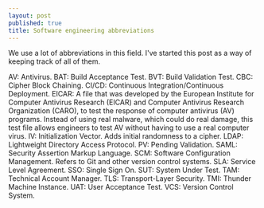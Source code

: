 ```yaml
---
layout: post
published: true
title: Software engineering abbreviations
---
```

We use a lot of abbreviations in this field. I've started this post as a way of keeping track of all of them.

AV: Antivirus.
BAT: Build Acceptance Test.
BVT: Build Validation Test.
CBC: Cipher Block Chaining.
CI/CD: Continuous Integration/Continuous Deployment.
EICAR: A file that was developed by the European Institute for Computer Antivirus Research (EICAR) and Computer Antivirus Research Organization (CARO), to test the response of computer antivirus (AV) programs. Instead of using real malware, which could do real damage, this test file allows engineers to test AV without having to use a real computer virus.
IV: Initialization Vector. Adds initial randomness to a cipher.
LDAP: Lightweight Directory Access Protocol.
PV: Pending Validation.
SAML: Security Assertion Markup Language.
SCM: Software Configuration Management. Refers to Git and other version control systems.
SLA: Service Level Agreement.
SSO: Single Sign On.
SUT: System Under Test.
TAM: Technical Account Manager.
TLS: Transport-Layer Security.
TMI: Thunder Machine Instance.
UAT: User Acceptance Test.
VCS: Version Control System.
